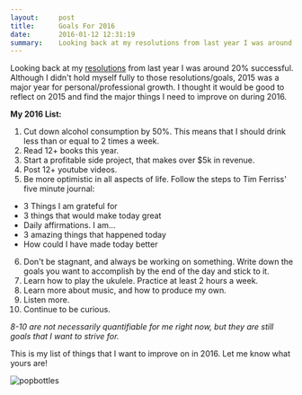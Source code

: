 ```yaml
---
layout:     post
title:      Goals For 2016
date:       2016-01-12 12:31:19
summary:    Looking back at my resolutions from last year I was around 20% successful on holding myself to them. This year I will up that percentage by making each goal quantifiable...
---
```


Looking back at my [resolutions](http://blog.kevinbastien.com/2015/01/01/My-New-Years-Resolutions/) from last year I was around 20% successful. Although I didn't hold myself fully to those resolutions/goals, 2015 was a major year for personal/professional growth. I thought it would be good to reflect on 2015 and find the major things I need to improve on during 2016.

**My 2016 List:**

1. Cut down alcohol consumption by 50%. This means that I should drink less than or equal to 2 times a week.
2. Read 12+ books this year.
3. Start a profitable side project, that makes over $5k in revenue.
4. Post 12+ youtube videos. 
5. Be more optimistic in all aspects of life. Follow the steps to Tim Ferriss' five minute journal:
  - 3 Things I am grateful for
  - 3 things that would make today great
  - Daily affirmations. I am...
  - 3 amazing things that happened today
  - How could I have made today better
6. Don't be stagnant, and always be working on something. Write down the goals you want to accomplish by the end of the day and stick to it.
7. Learn how to play the ukulele. Practice at least 2 hours a week.
8. Learn more about music, and how to produce my own. 
9. Listen more.
10. Continue to be curious. 

*8-10 are not necessarily quantifiable for me right now, but they are still goals that I want to strive for.*

This is my list of things that I want to improve on in 2016. Let me know what yours are!

![popbottles](https://media.giphy.com/media/9Cywv3GlwXgly/giphy.gif)
